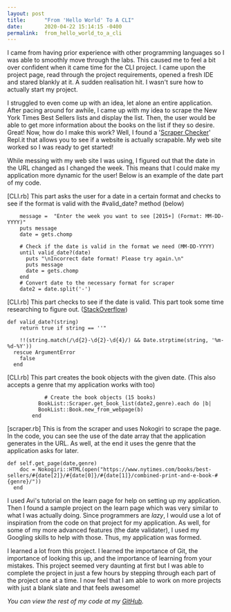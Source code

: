 ```yaml
---
layout: post
title:      "From 'Hello World' To A CLI"
date:       2020-04-22 15:14:15 -0400
permalink:  from_hello_world_to_a_cli
---
```



I came from having prior experience with other programming languages so I was able to smoothly move through the labs. This caused me to feel a bit over confident when it came time for the CLI project. I came upon the project page, read through the project requirements, opened a fresh IDE and stared blankly at it. A sudden realisation hit. I wasn't sure how to actually start my project. 

I struggled to even come up with an idea, let alone an entire application. After pacing around for awhile, I came up with my idea to scrape the New York Times Best Sellers lists and display the list. Then, the user would be able to get more information about the books on the list if they so desire. Great! Now, how do I make this work? Well, I found a '[Scraper Checker](http://https://repl.it/@TheGingertonic/ScraperChecker)' Repl.it that allows you to see if a website is actually scrapable. My web site worked so I was ready to get started!

While messing with my web site I was using, I figured out that the date in the URL changed as I changed the week. This means that I could make my application more dynamic for the user! Below is an example of the date part of my code.

[CLI.rb] This part asks the user for a date in a certain format and checks to see if the format is valid with the #valid_date? method (below)
```
    message =  "Enter the week you want to see [2015+] (Format: MM-DD-YYYY)"
    puts message
    date = gets.chomp

    # Check if the date is valid in the format we need (MM-DD-YYYY)
    until valid_date?(date)
      puts "\nIncorrect date format! Please try again.\n"
      puts message
      date = gets.chomp
    end
    # Convert date to the necessary format for scraper
    date2 = date.split('-')
```
		
[CLI.rb] This part checks to see if the date is valid. This part took some time researching to figure out. ([StackOverflow](https://stackoverflow.com/questions/39368909/ruby-date-format-validation))
```
def valid_date?(string)
    return true if string == ''"

    !!(string.match(/\d{2}-\d{2}-\d{4}/) && Date.strptime(string, '%m-%d-%Y'))
  rescue ArgumentError
    false
  end
```
[CLI.rb] This part creates the book objects with the given date. (This also accepts a genre that my application works with too)
```
		    # Create the book objects (15 books)
          BookList::Scraper.get_book_list(date2,genre).each do |b|
          BookList::Book.new_from_webpage(b)
        end
```
[scraper.rb] This is from the scraper and uses Nokogiri to scrape the page. In the code, you can see the use of the date array that the application generates in the URL. As well, at the end it uses the genre that the application asks for later.
```
def self.get_page(date,genre)
    doc = Nokogiri::HTML(open("https://www.nytimes.com/books/best-sellers/#{date[2]}/#{date[0]}/#{date[1]}/combined-print-and-e-book-#{genre}/"))
  end
```

I used Avi's tutorial on the learn page for help on setting up my application. Then I found a sample project on the learn page which was very similar to what I was actually doing. Since programmers are *lazy*, I would use a lot of inspiration from the code on that project for my application. As well, for some of my more advanced features (the date validater), I used my Googling skills to help with those. Thus, my application was formed.

I learned a lot from this project. I learned the importance of Git, the importance of looking this up, and the importance of learning from your mistakes. This project seemed very daunting at first but I was able to complete the project in just a few hours by stepping through each part of the project one at a time. I now feel that I am able to work on more projects with just a blank slate and that feels awesome!


*You can view the rest of my code at my [GitHub](https://github.com/Xearta/book_list_cli).*


